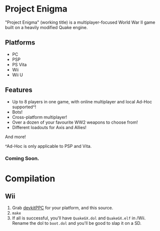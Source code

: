 # Project Enigma

"Project Enigma" (working title) is a multiplayer-focused World War II game built on a heavily modified Quake engine.

## Platforms

- PC
- PSP
- PS Vita
- Wii
- Wii U

## Features

- Up to 8 players in one game, with online multiplayer and local Ad-Hoc supported^!
- Bots!
- Cross-platform multiplayer!
- Over a dozen of your favourite WW2 weapons to choose from!
- Different loadouts for Axis and Allies!

And more!

^Ad-Hoc is only applicable to PSP and Vita.

### Coming Soon.

# Compilation
## Wii
1. Grab [devkitPPC](https://devkitpro.org/wiki/Getting_Started/devkitPPC) for your platform, and this source.
2. `make`
3. If all is successful, you'll have `QuakeGX.dol` and `QuakeGX.elf` in <repository directory>/Wii. Rename the dol to `boot.dol` and you'll be good to slap it on a SD.
